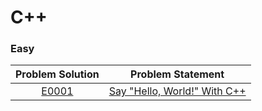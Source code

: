 # C++

### Easy

|Problem Solution|Problem Statement|
|:--------------:|-----------------|
|[E0001]|[Say "Hello, World!" With C++]|

[//]: # (Easy)

[E0001]: Easy/E0001.cpp
[Say "Hello, World!" With C++]: https://www.hackerrank.com/challenges/cpp-hello-world/problem

